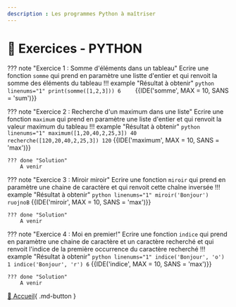 ```yaml
---
description : Les programmes Python à maîtriser
---
```


# 🐍 Exercices - PYTHON

??? note "Exercice 1 : Somme d'éléments dans un tableau"
    Ecrire une fonction `somme` qui prend en paramètre une listte d'entier et qui renvoit la somme des éléments du tableau
    !!! example "Résultat à obtenir"
    ```python linenums="1"
    print(somme([1,2,3]))
    6   
    ```
    {{IDE('somme', MAX = 10, SANS = 'sum')}}

    

??? note "Exercice 2 : Recherche d'un maximum dans une liste"
    Ecrire une fonction `maximum` qui prend en paramètre une liste d'entier et qui renvoit la valeur maximum du tableau
    !!! example "Résultat à obtenir"
    ``` python linenums="1"
    maximum([1,20,40,2,25,3])
    40
    recherche([120,20,40,2,25,3])
    120
    ```
    {{IDE('maximum', MAX = 10, SANS = 'max')}}
    
    ??? done "Solution"
        A venir


??? note "Exercice 3 : Miroir miroir"
    Ecrire une fonction `miroir` qui prend en paramètre une chaine de caractère et qui renvoit cette chaîne inversée
    !!! example "Résultat à obtenir"
    ``` python linenums="1"
    miroir('Bonjour')
    ruojnoB
    ```
    {{IDE('miroir', MAX = 10, SANS = 'max')}}
    
    ??? done "Solution"
        A venir

??? note "Exercice 4 : Moi en premier!"
    Ecrire une fonction `indice` qui prend en paramètre une chaine de caractère et un caractère recherché et qui renvoit l'indice de la première occurrence du caractère recherché
    !!! example "Résultat à obtenir"
    ``` python linenums="1"
    indice('Bonjour', 'o')
    1
    indice('Bonjour', 'r')
    6
    ```
    {{IDE('indice', MAX = 10, SANS = 'max')}}
    
    ??? done "Solution"
        A venir

[📄 Accueil](../../../){ .md-button }